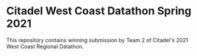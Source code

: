 # Citadel West Coast Datathon Spring 2021

This repository contains winning submission by Team 2 of Citadel's 2021 West Coast Regional Datathon. 

